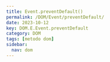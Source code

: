 ```yaml
---
title: Event.preventDefault()
permalink: /DOM/Event/preventDefault/
date: 2023-10-12
key: DOM.E.Event.preventDefault
category: DOM
tags: [metodo dom]
sidebar:
  nav: dom
---
```

